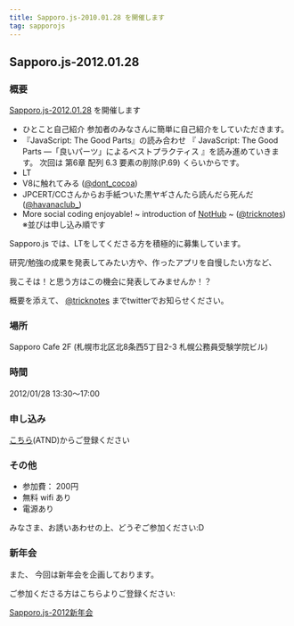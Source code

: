 ```yaml
---
title: Sapporo.js-2010.01.28 を開催します
tag: sapporojs
---
```

## Sapporo.js-2012.01.28

### 概要

[Sapporo.js-2012.01.28](http://atnd.org/events/24078) を開催します

+ ひとこと自己紹介
参加者のみなさんに簡単に自己紹介をしていただきます。
+ 『JavaScript: The Good Parts』の読み合わせ
『 JavaScript: The Good Parts ―「良いパーツ」によるベストプラクティス 』を読み進めていきます。
次回は 第6章 配列 6.3 要素の削除(P.69) くらいからです。
+ LT
 + V8に触れてみる ([@dont_cocoa](http://twitter.com/dont_cocoa))
 + JPCERT/CCさんからお手紙ついた黒ヤギさんたら読んだら死んだ  ([@havanaclub_](http://twitter.com/havanaclub_))
 + More social coding enjoyable! ~ introduction of [NotHub](http://nothub.org) ~ ([@tricknotes](http://twitter.com/tricknotes))
※並びは申し込み順です

Sapporo.js では、LTをしてくださる方を積極的に募集しています。

研究/勉強の成果を発表してみたい方や、作ったアプリを自慢したい方など、

我こそは！と思う方はこの機会に発表してみませんか！？

概要を添えて、 [@tricknotes](http://twitter.com/tricknotes) までtwitterでお知らせください。

### 場所

Sapporo Cafe 2F (札幌市北区北8条西5丁目2-3 札幌公務員受験学院ビル)

### 時間

2012/01/28 13:30〜17:00

### 申し込み

[こちら](http://atnd.org/events/24078)(ATND)からご登録ください

### その他

* 参加費： 200円
* 無料 wifi あり
* 電源あり

みなさま、お誘いあわせの上、どうぞご参加ください:D

### 新年会

また、 今回は新年会を企画しております。

ご参加くださる方はこちらよりご登録ください:

[Sapporo.js-2012新年会](http://atnd.org/events/24649)

